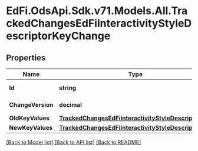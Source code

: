 # EdFi.OdsApi.Sdk.v71.Models.All.TrackedChangesEdFiInteractivityStyleDescriptorKeyChange

## Properties

Name | Type | Description | Notes
------------ | ------------- | ------------- | -------------
**Id** | **string** | Resource identifier | [optional] 
**ChangeVersion** | **decimal** | Change version | [optional] 
**OldKeyValues** | [**TrackedChangesEdFiInteractivityStyleDescriptorKey**](TrackedChangesEdFiInteractivityStyleDescriptorKey.md) |  | [optional] 
**NewKeyValues** | [**TrackedChangesEdFiInteractivityStyleDescriptorKey**](TrackedChangesEdFiInteractivityStyleDescriptorKey.md) |  | [optional] 

[[Back to Model list]](../README.md#documentation-for-models) [[Back to API list]](../README.md#documentation-for-api-endpoints) [[Back to README]](../README.md)

